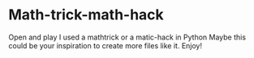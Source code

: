 # Math-trick-math-hack
Open and play
I used a mathtrick or a matic-hack in Python
Maybe this could be your inspiration to create more files like it.
Enjoy!
